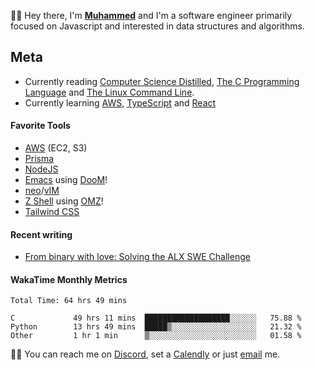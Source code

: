 👋🏾 Hey there, I'm **[Muhammed](https://linkedin.com/in/mxa)** and I'm a software engineer primarily focused on Javascript and interested in data structures and algorithms.

## Meta
- Currently reading [Computer Science Distilled](https://www.amazon.com/Computer-Science-Distilled-Computational-Problems/dp/0997316020), [The C Programming Language](https://www.amazon.com/Programming-Language-2nd-Brian-Kernighan/dp/0131103628) and [The Linux Command Line](https://www.amazon.com/Linux-Command-Line-Complete-Introduction/dp/1593273894).
- Currently learning [AWS](https://github.com/mabioia/cloud/AWS), [TypeScript](https://github.com/mabioia/languages/typescript) and [React](https://github.com/mabioia/languages/javascript/react)

#### Favorite Tools 
* [AWS](https://aws.amazon.com) (EC2, S3)
* [Prisma](https://prisma.io)
* [NodeJS](https://nodejs.org)
* [Emacs](https://www.gnu.org/software/emacs) using [DooM](https://github.com/doomemacs/doomemacs)!
* [neo](https://neovim.io)/[vIM](https://www.vim.org)
* [Z Shell](https://zsh.sourceforge.io) using [OMZ](https://ohmyz.sh)!
* [Tailwind CSS](https://tailwindcss.com)

#### Recent writing
<!-- BLOG-POST-LIST:START -->
- [From binary with love: Solving the ALX SWE Challenge](https://blog.mabiola.net/from-binary-with-love-solving-the-alx-swe-challenge)
<!-- BLOG-POST-LIST:END -->


#### WakaTime Monthly Metrics

<!--START_SECTION:waka-->

```text
Total Time: 64 hrs 49 mins

C             49 hrs 11 mins  ███████████████████░░░░░░   75.88 %
Python        13 hrs 49 mins  █████▒░░░░░░░░░░░░░░░░░░░   21.32 %
Other         1 hr 1 min      ▒░░░░░░░░░░░░░░░░░░░░░░░░   01.58 %
```

<!--END_SECTION:waka-->


🤙🏾 You can reach me on [Discord](https://discordapp.com/channels/@me/mxa#1472), set a [Calendly](https://calendly.com/mabla) or just [email](mailto://hi<NOSPAM>@mabiola.net) me.
